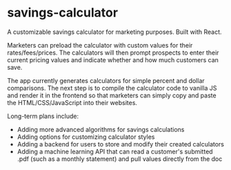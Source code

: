 # savings-calculator
A customizable savings calculator for marketing purposes. Built with React.

Marketers can preload the calculator with custom values for their rates/fees/prices. The calculators will then prompt prospects to enter their current pricing values and indicate whether and how much customers can save.

The app currently generates calculators for simple percent and dollar comparisons. The next step is to compile the calculator code to vanilla JS and render it in the frontend so that marketers can simply copy and paste the HTML/CSS/JavaScript into their websites.

Long-term plans include: 

- Adding more advanced algorithms for savings calculations
- Adding options for customizing calculator styles
- Adding a backend for users to store and modify their created calculators
- Adding a machine learning API that can read a customer's submitted .pdf (such as a monthly statement) and pull values directly from the doc